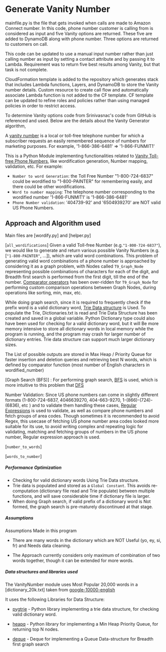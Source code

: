 # Generate Vanity Number
mainfile.py is the file that gets invoked when calls are made to Amazon Connect number.
In this code, phone number customer is calling from is considered as input and five Vanity options are returned. These five are added to DynamoDB along with phone number.
Three options are returned to customers on call.

This code can be updated to use a manual input number rather than just calling number as input by setting a contact attribute and by passing it to Lambda.
Requirement was to return five best results among Vanity, but that task is not complete.

CloudFormation template is added to the repository which generates stack that includes Lambda functions, Layers, and DynamoDB to store the Vanity number details.
Custom resource to create call flow and automatically associate Lambda function is not added to the CF template.
CF template can be updated to refine roles and policies rather than using managed policies in order to restrict access.

To determine Vanity options code from Srinivasnac's code from GitHub is referenced and used. Below are the details about the Vanity Generator algorithm,

A [vanity number]((https://en.wikipedia.org/wiki/Vanity_number)) is a local or toll-free telephone number for which a subscriber requests an easily remembered sequence of numbers for marketing purposes. For example, '1-866-386-6481' => '1-866-FUNMIT1'

This is a Python Module implementing functionalities related to [Vanity Toll-free Phone Numbers](https://en.wikipedia.org/wiki/Vanity_number), like wordification generation, Number mapping, validation, etc. For example:
- `Number to word Generation`: the Toll Free Number "1-800-724-6837" could be wordified to "1-800-PAINTER" for remembering easily, and there could be other wordifications.
- `Word to number mapping`: The telephone number corresponding to the wordified number '1-866-FUNMIT1' is '1-866-386-6481'
- `Phone Number validation`: '404739-92' and '6504939270' are NOT valid US Phone Numbers.


##  Approach and Algorithm used

Main files are [wordify.py] and [helper.py]

[`all_wordifications`] Given a valid Toll-free Number (e.g.`"1-800-724-6837"`), we would like to generate and return various possible Vanity Numbers (e.g.[`"1-800-PAINTER"`, ...]), which are valid word combinations. This problem of generating valid word combinations of a phone number is approached by considering it as a graph problem, with Nodes called `T9_Graph_Node` representing possible combinations of characters for each of the digit, and Breadth first search is performed from the first digit, till the end of the number. [Comparator operators](https://softwareengineering.stackexchange.com/a/151075) has been over-ridden for `T9_Graph_Node` for performing custom comparison operations between Graph Nodes, during operations like sorting, min, max, etc.

While doing graph search, since it is required to frequently check if the prefix word is a valid dictionary word, [Trie Data structure](https://en.wikipedia.org/wiki/Trie) is Used. To populate the Trie, Dictionaries.txt is read and Trie Data Structure has been created and saved in a global variable. Python Dictionary type could also have been used for checking for a valid dictionary word, but it will Be more memory intensive to store all dictionary words in local memory while the program is running, and the program may crash for larger number of dictionary entries. Trie data structure can support much larger dictionary sizes.

The List of possible outputs are stored in Max Heap / Priority Queue for faster insertion and deletion queries and retrieving best N words, which is defined by comparator function (most number of English characters in wordified_number)

[Graph Search (BFS)] : For performing graph search, [BFS](https://www.geeksforgeeks.org/breadth-first-search-or-bfs-for-a-graph/) is used, which is more intuitive to this problem that [DFS](https://www.geeksforgeeks.org/depth-first-search-or-dfs-for-a-graph/)

Number Validation: Since US phone numbers can come in slightly different formats (1-800-724-6837, 4046639270, 404-663-9270, 1-(866)-(724)-(6836), etc ) and to validate them handling these cases, [Regular Expressions](https://www.regular-expressions.info/) is used to validate, as well as compare phone numbers and fetch groups of area codes. Though sometimes it is recommended to avoid Regex, this usecase of fetching US phone number area codes looked more suitable for its use, to avoid writing complex and repeating logic for validating, matching and fetching groups of numbers in the US phone number, Regular expression approach is used.

[`number_to_words`]

[`words_to_number`]


##### Performance Optimization
- Checking for valid dictionary words Using Trie Data structure.
- Trie data is populated and stored as a `Global Constant`. This avoids re-computation (dictionary file read and Trie populate) between multiple functions, and will save considerable time if dictionary file is larger.
- When doing Graph search, if valid prefix of a dictionary word is Not formed, the graph search is pre-maturely discontinued at that stage.

##### Assumptions
Assumptions Made in this program
- There are many words in the dictionary which are NOT Useful (yo, ey, si, fr) and Needs data cleaning.

- The Approach currently considers only maximum of combination of two words together, though it can be extended for more words.

##### Data structures and libraries used

The VanityNumber module uses Most Popular 20,000 words in a [dictionary_20k.txt] taken from [google-10000-english](https://github.com/first20hours/google-10000-english)

It uses the following Libraries for Data Structure:
- [pygtrie](https://github.com/google/pygtrie) - Python library implementing a trie data structure, for checking valid dictionary word.

- [heapq](https://docs.python.org/3.7/library/heapq.html) - Python library for implementing a Min Heap Priority Queue, for returning top N nodes.

- [deque](https://docs.python.org/3.7/library/collections.html) - Deque for implementing a Queue Data-structure for Breadth first graph search
